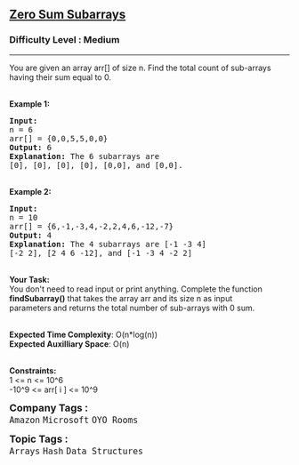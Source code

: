 <h2><a href="https://www.geeksforgeeks.org/problems/zero-sum-subarrays1825/1?page=2&sprint=94ade6723438d94ecf0c00c3937dad55&sortBy=difficulty">Zero Sum Subarrays</a></h2><h3>Difficulty Level : Medium</h3><hr><div class="problems_problem_content__Xm_eO"><p>You are given an array arr[] of size n. Find&nbsp;the total count of sub-arrays having their sum equal to 0.</p>

<p><br>
<strong>Example 1:</strong></p>

<pre><strong>Input:
</strong>n = 6
arr[] = {0,0,5,5,0,0}
<strong>Output: </strong>6<strong>
Explanation: </strong>The 6 subarrays are 
[0], [0], [0], [0], [0,0], and [0,0].</pre>

<p><br>
<strong>Example 2:</strong></p>

<pre><strong>Input:
</strong>n = 10
arr[] = {6,-1,-3,4,-2,2,4,6,-12,-7}
<strong>Output: </strong>4<strong>
Explanation: </strong>The 4 subarrays are [-1&nbsp;-3&nbsp;4]
[-2&nbsp;2], [2&nbsp;4&nbsp;6&nbsp;-12], and [-1&nbsp;-3&nbsp;4&nbsp;-2&nbsp;2]
</pre>

<p><br>
<strong>Your Task:</strong><br>
You don't need to read input or print anything.&nbsp;Complete the<strong> </strong>function <strong>findSubarray()</strong>&nbsp;that takes the&nbsp;array arr&nbsp;and its size n&nbsp;as input parameters<strong>&nbsp;</strong>and returns the total number of sub-arrays with 0 sum.&nbsp;<br>
&nbsp;</p>

<p><strong>Expected Time Complexity</strong>: O(n*log(n))<br>
<strong>Expected Auxilliary Space</strong>: O(n)<br>
&nbsp;</p>

<p><strong>Constraints: &nbsp; &nbsp;</strong><br>
1 &lt;= n &lt;= 10^6<br>
-10^9&nbsp;&lt;= arr[ i ] &lt;= 10^9</p>
</div><p><span style=font-size:18px><strong>Company Tags : </strong><br><code>Amazon</code>&nbsp;<code>Microsoft</code>&nbsp;<code>OYO Rooms</code>&nbsp;<br><p><span style=font-size:18px><strong>Topic Tags : </strong><br><code>Arrays</code>&nbsp;<code>Hash</code>&nbsp;<code>Data Structures</code>&nbsp;